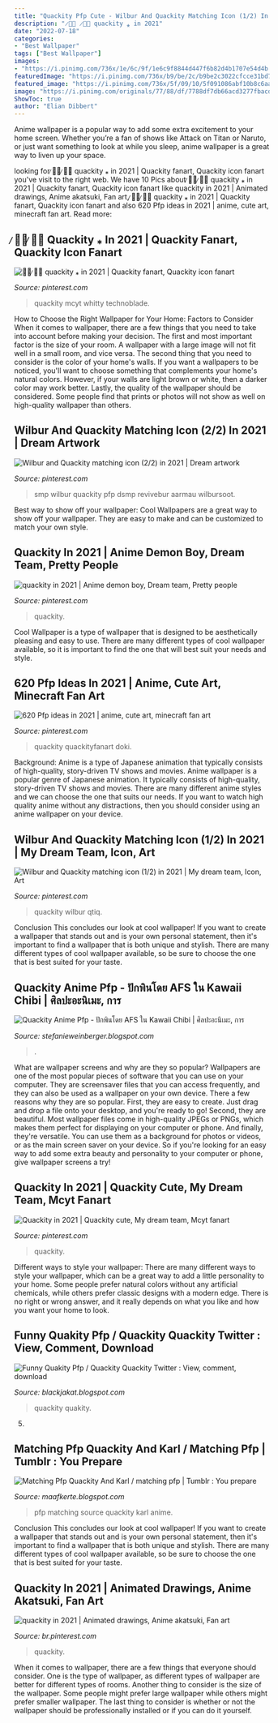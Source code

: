 ```yaml
---
title: "Quackity Pfp Cute - Wilbur And Quackity Matching Icon (1/2) In 2021"
description: "̷᪵⃕ ̷᪵⃕ quackity ⁎ in 2021"
date: "2022-07-18"
categories:
- "Best Wallpaper"
tags: ["Best Wallpaper"]
images:
- "https://i.pinimg.com/736x/1e/6c/9f/1e6c9f8844d447f6b82d4b1707e54d4b.jpg"
featuredImage: "https://i.pinimg.com/736x/b9/be/2c/b9be2c3022cfcce31bd78be59e6a4519.jpg"
featured_image: "https://i.pinimg.com/736x/5f/09/10/5f091086abf10b8c6aa185fddaaf87e0.jpg"
image: "https://i.pinimg.com/originals/77/88/df/7788df7db66acd3277fbacd3e485cd68.png"
ShowToc: true
author: "Elian Dibbert"
---
```



Anime wallpaper is a popular way to add some extra excitement to your home screen. Whether you’re a fan of shows like Attack on Titan or Naruto, or just want something to look at while you sleep, anime wallpaper is a great way to liven up your space.

	

		
looking for ̷᪵⃕ ̷᪵⃕ quackity ⁎ in 2021 | Quackity fanart, Quackity icon fanart you've visit to the right web. We have 10 Pics about ̷᪵⃕ ̷᪵⃕ quackity ⁎ in 2021 | Quackity fanart, Quackity icon fanart like quackity in 2021 | Animated drawings, Anime akatsuki, Fan art, ̷᪵⃕ ̷᪵⃕ quackity ⁎ in 2021 | Quackity fanart, Quackity icon fanart and also 620 Pfp ideas in 2021 | anime, cute art, minecraft fan art. Read more:
		
    
## ̷᪵⃕ ̷᪵⃕ Quackity ⁎ In 2021 | Quackity Fanart, Quackity Icon Fanart

<img loading=lazy src="https://i.pinimg.com/736x/b9/be/2c/b9be2c3022cfcce31bd78be59e6a4519.jpg" onerror="this.onerror=null;this.src='https://tse1.mm.bing.net/th?id=OIP.oj2Hqo0QwM4HJBc3UalZsAHaHa&amp;pid=15.1';" alt="̷᪵⃕ ̷᪵⃕ quackity ⁎ in 2021 | Quackity fanart, Quackity icon fanart">

_Source: pinterest.com_

>quackity mcyt whitty technoblade. 

	

How to Choose the Right Wallpaper for Your Home: Factors to Consider
When it comes to wallpaper, there are a few things that you need to take into account before making your decision. The first and most important factor is the size of your room. A wallpaper with a large image will not fit well in a small room, and vice versa. 
The second thing that you need to consider is the color of your home's walls. If you want a wallpapers to be noticed, you'll want to choose something that complements your home's natural colors. However, if your walls are light brown or white, then a darker color may work better. 
Lastly, the quality of the wallpaper should be considered. Some people find that prints or photos will not show as well on high-quality wallpaper than others.

    
## Wilbur And Quackity Matching Icon (2/2) In 2021 | Dream Artwork

<img loading=lazy src="https://i.pinimg.com/736x/7f/2a/eb/7f2aebc46093b50934b803b7d4769d17.jpg" onerror="this.onerror=null;this.src='https://tse3.mm.bing.net/th?id=OIP.9BUKHSFQQFIKaUUzmdkgGAHaHa&amp;pid=15.1';" alt="Wilbur and Quackity matching icon (2/2) in 2021 | Dream artwork">

_Source: pinterest.com_

>smp wilbur quackity pfp dsmp revivebur aarmau wilbursoot. 

	

Best way to show off your wallpaper:
Cool Wallpapers are a great way to show off your wallpaper. They are easy to make and can be customized to match your own style.

    
## Quackity In 2021 | Anime Demon Boy, Dream Team, Pretty People

<img loading=lazy src="https://i.pinimg.com/originals/77/88/df/7788df7db66acd3277fbacd3e485cd68.png" onerror="this.onerror=null;this.src='https://tse3.mm.bing.net/th?id=OIP.CidbrV205k6RMSYfxKj5cwHaHk&amp;pid=15.1';" alt="quackity in 2021 | Anime demon boy, Dream team, Pretty people">

_Source: pinterest.com_

>quackity. 

	

Cool Wallpaper is a type of wallpaper that is designed to be aesthetically pleasing and easy to use. There are many different types of cool wallpaper available, so it is important to find the one that will best suit your needs and style.

    
## 620 Pfp Ideas In 2021 | Anime, Cute Art, Minecraft Fan Art

<img loading=lazy src="https://i.pinimg.com/474x/c0/37/a9/c037a9d58d25ae42a54c3b90e4e97a41.jpg" onerror="this.onerror=null;this.src='https://tse1.mm.bing.net/th?id=OIP.i7CLsb9WvUDOWQfHjmcHxAAAAA&amp;pid=15.1';" alt="620 Pfp ideas in 2021 | anime, cute art, minecraft fan art">

_Source: pinterest.com_

>quackity quackityfanart doki. 

	

Background: Anime is a type of Japanese animation that typically consists of high-quality, story-driven TV shows and movies.
Anime wallpaper is a popular genre of Japanese animation. It typically consists of high-quality, story-driven TV shows and movies. There are many different anime styles and we can choose the one that suits our needs. If you want to watch high quality anime without any distractions, then you should consider using an anime wallpaper on your device.

    
## Wilbur And Quackity Matching Icon (1/2) In 2021 | My Dream Team, Icon, Art

<img loading=lazy src="https://i.pinimg.com/736x/5f/09/10/5f091086abf10b8c6aa185fddaaf87e0.jpg" onerror="this.onerror=null;this.src='https://tse3.mm.bing.net/th?id=OIP.bVznQmH0IWfd3oOrLZmLlgHaHa&amp;pid=15.1';" alt="Wilbur and Quackity matching icon (1/2) in 2021 | My dream team, Icon, Art">

_Source: pinterest.com_

>quackity wilbur qtiq. 

	

Conclusion
This concludes our look at cool wallpaper! If you want to create a wallpaper that stands out and is your own personal statement, then it's important to find a wallpaper that is both unique and stylish. There are many different types of cool wallpaper available, so be sure to choose the one that is best suited for your taste.

    
## Quackity Anime Pfp - ปักพินโดย AFS ใน Kawaii Chibi | ศิลปะอะนิเมะ, การ

<img loading=lazy src="https://i.redd.it/g3jkxs7m1rt31.jpg" onerror="this.onerror=null;this.src='https://tse4.mm.bing.net/th?id=OIP.OLOCKiTu_vU_ZWi-UQD3GgHaEx&amp;pid=15.1';" alt="Quackity Anime Pfp - ปักพินโดย AFS ใน Kawaii Chibi | ศิลปะอะนิเมะ, การ">

_Source: stefanieweinberger.blogspot.com_

>. 

	

What are wallpaper screens and why are they so popular?
Wallpapers are one of the most popular pieces of software that you can use on your computer. They are screensaver files that you can access frequently, and they can also be used as a wallpaper on your own device. There a few reasons why they are so popular. First, they are easy to create. Just drag and drop a file onto your desktop, and you're ready to go! Second, they are beautiful. Most wallpaper files come in high-quality JPEGs or PNGs, which makes them perfect for displaying on your computer or phone. And finally, they're versatile. You can use them as a background for photos or videos, or as the main screen saver on your device. So if you're looking for an easy way to add some extra beauty and personality to your computer or phone, give wallpaper screens a try!

    
## Quackity In 2021 | Quackity Cute, My Dream Team, Mcyt Fanart

<img loading=lazy src="https://i.pinimg.com/736x/0e/0a/19/0e0a19a5a0c98e1cf3c50b6817963d74.jpg" onerror="this.onerror=null;this.src='https://tse4.mm.bing.net/th?id=OIP.K2sfqnFhmpkL16iADpmmvQHaHp&amp;pid=15.1';" alt="Quackity in 2021 | Quackity cute, My dream team, Mcyt fanart">

_Source: pinterest.com_

>quackity. 

	

Different ways to style your wallpaper:
There are many different ways to style your wallpaper, which can be a great way to add a little personality to your home. Some people prefer natural colors without any artificial chemicals, while others prefer classic designs with a modern edge. There is no right or wrong answer, and it really depends on what you like and how you want your home to look.

    
## Funny Quakity Pfp / Quackity Quackity Twitter : View, Comment, Download

<img loading=lazy src="https://64.media.tumblr.com/844dc675dededb345cb596d0c9cec59c/2b219b97083b8117-74/s640x960/6ea80500c5cb0e429765ae314872260fc3cd8734.jpg" onerror="this.onerror=null;this.src='https://tse1.mm.bing.net/th?id=OIP.cL9Pyzr5SQ3XujaaZ7QwhgHaE0&amp;pid=15.1';" alt="Funny Quakity Pfp / Quackity Quackity Twitter : View, comment, download">

_Source: blackjakat.blogspot.com_

>quackity quakity. 

	

5.

    
## Matching Pfp Quackity And Karl / Matching Pfp | Tumblr : You Prepare

<img loading=lazy src="https://i.pinimg.com/736x/1e/6c/9f/1e6c9f8844d447f6b82d4b1707e54d4b.jpg" onerror="this.onerror=null;this.src='https://tse3.mm.bing.net/th?id=OIP.0oUG2Xwlzcka4Ki95W0s0AHaHa&amp;pid=15.1';" alt="Matching Pfp Quackity And Karl / matching pfp | Tumblr : You prepare">

_Source: maafkerte.blogspot.com_

>pfp matching source quackity karl anime. 

	

Conclusion
This concludes our look at cool wallpaper! If you want to create a wallpaper that stands out and is your own personal statement, then it's important to find a wallpaper that is both unique and stylish. There are many different types of cool wallpaper available, so be sure to choose the one that is best suited for your taste.

    
## Quackity In 2021 | Animated Drawings, Anime Akatsuki, Fan Art

<img loading=lazy src="https://i.pinimg.com/originals/20/41/90/2041902d9e772805134ef4276676e24c.jpg" onerror="this.onerror=null;this.src='https://tse3.mm.bing.net/th?id=OIP.sFbOSRknw52HzaKb0RPQUAHaHa&amp;pid=15.1';" alt="quackity in 2021 | Animated drawings, Anime akatsuki, Fan art">

_Source: br.pinterest.com_

>quackity. 

	

When it comes to wallpaper, there are a few things that everyone should consider. One is the type of wallpaper, as different types of wallpaper are better for different types of rooms. Another thing to consider is the size of the wallpaper. Some people might prefer large wallpaper while others might prefer smaller wallpaper. The last thing to consider is whether or not the wallpaper should be professionally installed or if you can do it yourself.

